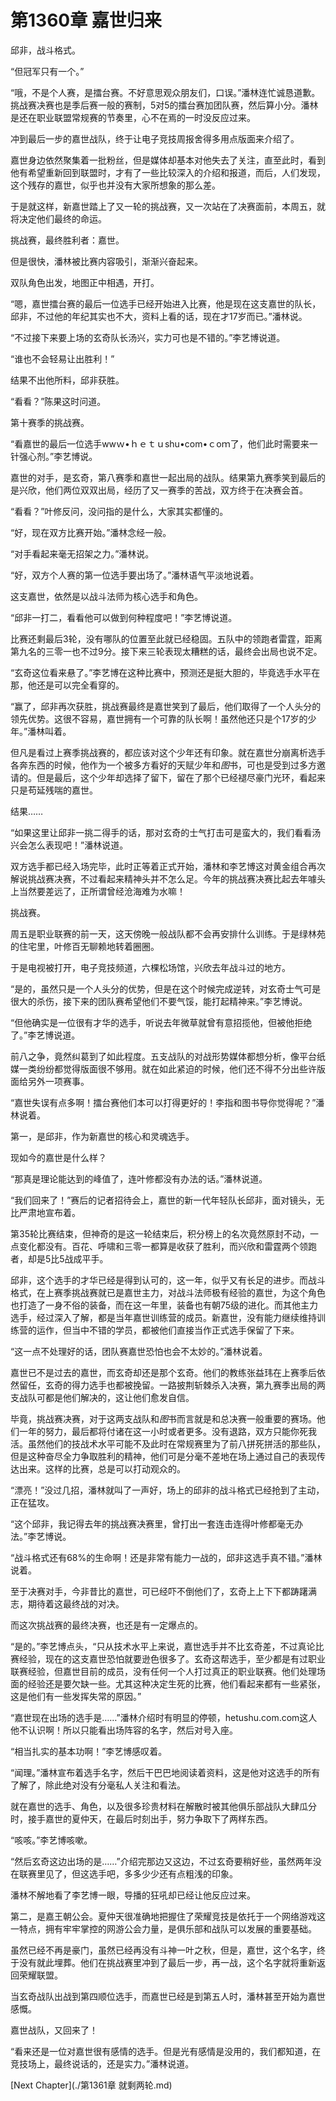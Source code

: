 # 第1360章 嘉世归来

邱非，战斗格式。

“但冠军只有一个。”

“哦，不是个人赛，是擂台赛。不好意思观众朋友们，口误。”潘林连忙诚恳道歉。挑战赛决赛也是季后赛一般的赛制，5对5的擂台赛加团队赛，然后算小分。潘林是还在职业联盟常规赛的节奏里，心不在焉的一时没反应过来。

冲到最后一步的嘉世战队，终于让电子竞技周报舍得多用点版面来介绍了。

嘉世身边依然聚集着一批粉丝，但是媒体却基本对他失去了关注，直至此时，看到他有希望重新回到联盟时，才有了一些比较深入的介绍和报道，而后，人们发现，这个残存的嘉世，似乎也并没有大家所想象的那么差。

于是就这样，新嘉世踏上了又一轮的挑战赛，又一次站在了决赛面前，本周五，就将决定他们最终的命运。

挑战赛，最终胜利者：嘉世。

但是很快，潘林被比赛内容吸引，渐渐兴奋起来。

双队角色出发，地图正中相遇，开打。

“嗯，嘉世擂台赛的最后一位选手已经开始进入比赛，他是现在这支嘉世的队长，邱非，不过他的年纪其实也不大，资料上看的话，现在才17岁而已。”潘林说。

“不过接下来要上场的玄奇队长汤兴，实力可也是不错的。”李艺博说道。

“谁也不会轻易让出胜利！”

结果不出他所料，邱非获胜。

“看看？”陈果这时问道。

第十赛季的挑战赛。

“看嘉世的最后一位选手wwｗ•ｈｅｔｕshu•com•ｃoｍ了，他们此时需要来一针强心剂。”李艺博说。

嘉世的对手，是玄奇，第八赛季和嘉世一起出局的战队。结果第九赛季笑到最后的是兴欣，他们两位双双出局，经历了又一赛季的苦战，双方终于在决赛会首。

“看看？”叶修反问，没问指的是什么，大家其实都懂的。

“好，现在双方比赛开始。”潘林念经一般。

“对手看起来毫无招架之力。”潘林说。

“好，双方个人赛的第一位选手要出场了。”潘林语气平淡地说着。

这支嘉世，依然是以战斗法师为核心选手和角色。

“邱非一打二，看看他可以做到何种程度吧！”李艺博说道。

比赛还剩最后3轮，没有哪队的位置至此就已经稳固。五队中的领跑者雷霆，距离第九名的三零一也不过9分。接下来三轮表现太糟糕的话，最终会出局也说不定。

“玄奇这位看来悬了。”李艺博在这种比赛中，预测还是挺大胆的，毕竟选手水平在那，他还是可以完全看穿的。

“赢了，邱非再次获胜，挑战赛最终是嘉世笑到了最后，他们取得了一个人头分的领先优势。这很不容易，嘉世拥有一个可靠的队长啊！虽然他还只是个17岁的少年。”潘林叫着。

但凡是看过上赛季挑战赛的，都应该对这个少年还有印象。就在嘉世分崩离析选手各奔东西的时候，他作为一个被多方看好的天赋少年和*图*书，可也是受到过多方邀请的。但是最后，这个少年却选择了留下，留在了那个已经褪尽豪门光环，看起来只是苟延残喘的嘉世。

结果……

“如果这里让邱非一挑二得手的话，那对玄奇的士气打击可是蛮大的，我们看看汤兴会怎么表现吧！”潘林说道。

双方选手都已经入场完毕，此时正等着正式开始，潘林和李艺博这对黄金组合再次解说挑战赛决赛，不过看起来精神头并不怎么足。今年的挑战赛决赛比起去年噱头上当然要差远了，正所谓曾经沧海难为水嘛！

挑战赛。

周五是职业联赛的前一天，这天傍晚一般战队都不会再安排什么训练。于是绿林苑的住宅里，叶修百无聊赖地转着圈圈。

于是电视被打开，电子竞技频道，六棵松场馆，兴欣去年战斗过的地方。

“是的，虽然只是一个人头分的优势，但是在这个时候完成逆转，对玄奇士气可是很大的杀伤，接下来的团队赛希望他们不要气馁，能打起精神来。”李艺博说。

“但他确实是一位很有才华的选手，听说去年微草就曾有意招揽他，但被他拒绝了。”李艺博说道。

前八之争，竟然纠葛到了如此程度。五支战队的对战形势媒体都想分析，像平台纸媒一类纷纷都觉得版面很不够用。就在如此紧迫的时候，他们还不得不分出些许版面给另外一项赛事。

“嘉世失误有点多啊！擂台赛他们本可以打得更好的！李指和图书导你觉得呢？”潘林说着。

第一，是邱非，作为新嘉世的核心和灵魂选手。

现如今的嘉世是什么样？

“那真是理论能达到的峰值了，连叶修都没有办法的话。”潘林说道。

“我们回来了！”赛后的记者招待会上，嘉世的新一代年轻队长邱非，面对镜头，无比严肃地宣布着。

第35轮比赛结束，但神奇的是这一轮结束后，积分榜上的名次竟然原封不动，一点变化都没有。百花、呼啸和三零一都算是收获了胜利，而兴欣和雷霆两个领跑者，却是5比5战成平手。

邱非，这个选手的才华已经是得到认可的，这一年，似乎又有长足的进步。而战斗格式，在上赛季挑战赛就已是嘉世主力，对战斗法师极有经验的嘉世，为这个角色也打造了一身不俗的装备，而在这一年里，装备也有朝75级的进化。而其他主力选手，经过深入了解，都是当年嘉世训练营的成员。新嘉世，没有能力继续维持训练营的运作，但当中不错的学员，都被他们直接当作正式选手保留了下来。

“这一点不处理好的话，团队赛嘉世恐怕也会不太妙的。”潘林说着。

嘉世已不是过去的嘉世，而玄奇却还是那个玄奇。他们的教练张益玮在上赛季后依然留任，玄奇的得力选手也都被挽留。一路披荆斩棘杀入决赛，第九赛季出局的两支战队可都是他们解决的，这让他们愈发自信。

毕竟，挑战赛决赛，对于这两支战队和*图*书而言就是和总决赛一般重要的赛场。他们一年的努力，最后都将付诸在这一小时或者更多。没有退路，双方只能你死我活。虽然他们的技战术水平可能不及此时在常规赛里为了前八拼死拼活的那些队，但是这种奋尽全力争取胜利的精神，他们可是分毫不差地在场上通过自己的表现传达出来。这样的比赛，总是可以打动观众的。

“漂亮！”没过几招，潘林就叫了一声好，场上的邱非的战斗格式已经抢到了主动，正在猛攻。

“这个邱非，我记得去年的挑战赛决赛里，曾打出一套连击连得叶修都毫无办法。”李艺博说。

“战斗格式还有68%的生命啊！还是非常有能力一战的，邱非这选手真不错。”潘林说着。

至于决赛对手，今非昔比的嘉世，可已经吓不倒他们了，玄奇上上下下都踌躇满志，期待着这最终战的对决。

而这次挑战赛的最终决赛，也还是有一定爆点的。

“是的。”李艺博点头，“只从技术水平上来说，嘉世选手并不比玄奇差，不过真论比赛经验，现在的这支嘉世恐怕就要逊色很多了。玄奇这帮选手，至少都是有过职业联赛经验，但嘉世目前的成员，没有任何一个人打过真正的职业联赛。他们处理场面的经验还是要欠缺一些。尤其这种决定生死的比赛，他们看起来都有一些紧张，这是他们有一些发挥失常的原因。”

“嘉世现在出场的选手是……”潘林介绍时有明显的停顿，hetushu.com.com这人他不认识啊！所以只能看出场阵容的名字，然后对号入座。

“相当扎实的基本功啊！”李艺博感叹着。

“闻理。”潘林宣布着选手名字，然后干巴巴地阅读着资料，这是他对这选手的所有了解了，除此绝对没有分毫私人关注和看法。

就在嘉世的选手、角色，以及很多珍贵材料在解散时被其他俱乐部战队大肆瓜分时，接手嘉世的夏仲天，在最后时刻出手，努力争取下了两样东西。

“咳咳。”李艺博咳嗽。

“然后玄奇这边出场的是……”介绍完那边又这边，不过玄奇要稍好些，虽然两年没在联赛里见了，但这选手吧，多多少少还有点粗浅的印象。

潘林不解地看了李艺博一眼，导播的狂吼却已经让他反应过来。

第二，是嘉王朝公会。夏仲天很准确地把握住了荣耀竞技是依托于一个网络游戏这一特点，拥有牢牢掌控的网游公会力量，是俱乐部和战队可以发展的重要基础。

虽然已经不再是豪门，虽然已经再没有斗神一叶之秋，但是，嘉世，这个名字，终于没有就此埋葬。他们在挑战赛里冲到了最后一步，再一战，这个名字就将重新返回荣耀联盟。

当玄奇战队出战到第四顺位选手，而嘉世已经是到第五人时，潘林甚至开始为嘉世感慨。

嘉世战队，又回来了！

“看来还是一位对嘉世很有感情的选手。但是光有感情是没用的，我们都知道，在竞技场上，最终说话的，还是实力。”潘林说道。



[Next Chapter](./第1361章 就剩两轮.md)